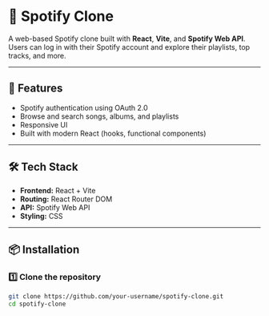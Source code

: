 # 🎵 Spotify Clone

A web-based Spotify clone built with **React**, **Vite**, and **Spotify Web API**.  
Users can log in with their Spotify account and explore their playlists, top tracks, and more.

---

## 🚀 Features
- Spotify authentication using OAuth 2.0
- Browse and search songs, albums, and playlists
- Responsive UI
- Built with modern React (hooks, functional components)

---

## 🛠️ Tech Stack
- **Frontend:** React + Vite
- **Routing:** React Router DOM
- **API:** Spotify Web API
- **Styling:** CSS

---

## 📦 Installation

### 1️⃣ Clone the repository
```bash
git clone https://github.com/your-username/spotify-clone.git
cd spotify-clone
